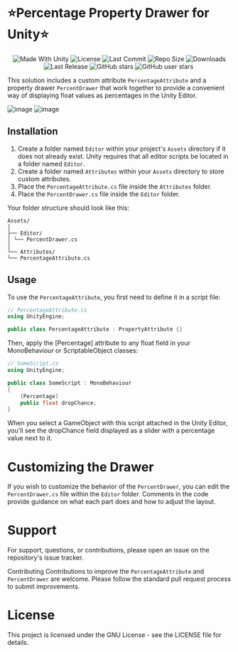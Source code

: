 <p align="center"><h1>⭐Percentage Property Drawer for Unity⭐</h1></p>
 <p align="center">
  <a>
    <img alt="Made With Unity" src="https://img.shields.io/badge/made%20with-Unity-57b9d3.svg?logo=Unity">
  </a>
  <a>
  <img alt="License" src="https://img.shields.io/github/license/RimuruDev/Unity-PercentDrawer?logo=github">
  </a>
  <a>
    <img alt="Last Commit" src="https://img.shields.io/github/last-commit/RimuruDev/Unity-PercentDrawer?logo=Mapbox&color=orange">
  </a>
  <a>
    <img alt="Repo Size" src="https://img.shields.io/github/repo-size/RimuruDev/Unity-PercentDrawer?logo=VirtualBox">
  </a>
  <a>
    <img alt="Downloads" src="https://img.shields.io/github/downloads/RimuruDev/Unity-PercentDrawer/total?color=brightgreen">
  </a>
  <a>
    <img alt="Last Release" src="https://img.shields.io/github/v/release/RimuruDev/Unity-PercentDrawer?include_prereleases&logo=Dropbox&color=yellow">
  </a>
  <a>
    <img alt="GitHub stars" src="https://img.shields.io/github/stars/RimuruDev/Unity-PercentDrawer?branch=main&label=Stars&logo=GitHub&logoColor=ffffff&labelColor=282828&color=informational&style=flat">
  </a>
  <a>
    <img alt="GitHub user stars" src="https://img.shields.io/github/stars/RimuruDev?affiliations=OWNER&branch=main&label=User%20Stars&logo=GitHub&logoColor=ffffff&labelColor=282828&color=informational&style=flat">
  </a>
  <a>
    <img alt="" src="https://img.shields.io/github/watchers/RimuruDev/Unity-PercentDrawer?style=flat">
  </a>
</p>


This solution includes a custom attribute `PercentageAttribute` and a property drawer `PercentDrawer` that work together to provide a convenient way of displaying float values as percentages in the Unity Editor.

![image](https://github.com/RimuruDev/Unity-PercentDrawer/assets/85500556/274123a4-415b-4b49-825c-ab7a0568262a)
![image](https://github.com/RimuruDev/Unity-PercentDrawer/assets/85500556/689774b6-279a-4a74-96f4-76a054025398)


## Installation

1. Create a folder named `Editor` within your project's `Assets` directory if it does not already exist. Unity requires that all editor scripts be located in a folder named `Editor`.
2. Create a folder named `Attributes` within your `Assets` directory to store custom attributes.
3. Place the `PercentageAttribute.cs` file inside the `Attributes` folder.
4. Place the `PercentDrawer.cs` file inside the `Editor` folder.

Your folder structure should look like this:

```text
Assets/
│
├── Editor/
│ └── PercentDrawer.cs
│
└── Attributes/
└── PercentageAttribute.cs
```

## Usage

To use the `PercentageAttribute`, you first need to define it in a script file:

```csharp
// PercentageAttribute.cs
using UnityEngine;

public class PercentageAttribute : PropertyAttribute {}
```
Then, apply the [Percentage] attribute to any float field in your MonoBehaviour or ScriptableObject classes:
```csharp
// SomeScript.cs
using UnityEngine;

public class SomeScript : MonoBehaviour
{
    [Percentage]
    public float dropChance;
}
```
When you select a GameObject with this script attached in the Unity Editor, you'll see the dropChance field displayed as a slider with a percentage value next to it.

# Customizing the Drawer
If you wish to customize the behavior of the `PercentDrawer`, you can edit the `PercentDrawer.cs` file within the `Editor` folder. Comments in the code provide guidance on what each part does and how to adjust the layout.

# Support
For support, questions, or contributions, please open an issue on the repository's issue tracker.


Contributing
Contributions to improve the `PercentageAttribute` and `PercentDrawer` are welcome. Please follow the standard pull request process to submit improvements.

# License
This project is licensed under the GNU License - see the LICENSE file for details.
